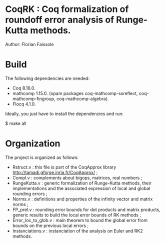 # CoqRK : Coq formalization of roundoff error analysis of Runge-Kutta methods.

Author: Florian Faissole

# Build

The following dependencies are needed: 
- Coq 8.16.0.
- mathcomp 1.15.0.
   (opam packages coq-mathcomp-ssreflect, coq-mathcomp-fingroup, coq-mathcomp-algebra).
- Flocq 4.1.0.
 
Ideally, you just have to install the dependencies and run:

$ make all

# Organization

The project is organized as follows:

- Rstruct.v : this file is part of the CoqApprox library http://tamadi.gforge.inria.fr/CoqApprox/ ;
- Compl.v : complements about bigops, matrices, real numbers ;
- RungeKutta.v : generic formalization of Runge-Kutta methods, their implementations and the associated
expression of local and global rounding errors ;
- Norms.v : definitions and properties of the infinity vector and matrix norms ; 
- FP_prel.v : rounding error bounds for dot products and matrix products, generic results to build the
local error bounds of RK methods ;
- Error_loc_to_glob.v : main theorem to bound the global error from bounds on the previous local errors ;
- Instanciations.v : instanciation of the analysis on Euler and RK2 methods.
